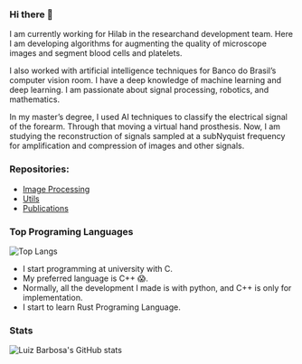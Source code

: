 ### Hi there 👋


I am currently working for Hilab in the researchand development team. Here I am developing algorithms for augmenting the quality of microscope images and segment blood cells and platelets.

I also worked with artificial intelligence techniques for Banco do Brasil’s computer vision room. I have a deep knowledge of machine learning and deep learning. I am passionate about signal processing, robotics, and mathematics. 

In my master’s degree, I used AI techniques to classify the electrical signal of the forearm. Through that moving a virtual hand prosthesis. Now, I am studying the reconstruction of signals sampled at a subNyquist frequency for amplification and compression of images and other signals.


### Repositories:

- [Image Processing](https://github.com/lujoba/ImageProcessing)
- [Utils](https://github.com/lujoba/Utils)
- [Publications](https://github.com/lujoba/Publications)

### Top Programing Languages

![Top Langs](https://github-readme-stats.vercel.app/api/top-langs/?username=lujoba&theme=dark)

- I start programming at university with C.
- My preferred language is C++ 😱.
- Normally, all the development I made is with python, and C++ is only for implementation.
- I start to learn Rust Programing Language.

### Stats

![Luiz Barbosa's GitHub stats](https://github-readme-stats.vercel.app/api?username=lujoba&show_icons=true&theme=dark)

<!--
**lujoba/lujoba** is a ✨ _special_ ✨ repository because its `README.md` (this file) appears on your GitHub profile.

Here are some ideas to get you started:

- 🔭 I’m currently working on ...
- 🌱 I’m currently learning ...
- 👯 I’m looking to collaborate on ...
- 🤔 I’m looking for help with ...
- 💬 Ask me about ...
- 📫 How to reach me: ...
- 😄 Pronouns: ...
- ⚡ Fun fact: ...
-->
